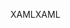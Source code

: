 <span data-ttu-id="339db-101">XAML</span><span class="sxs-lookup"><span data-stu-id="339db-101">XAML</span></span>
